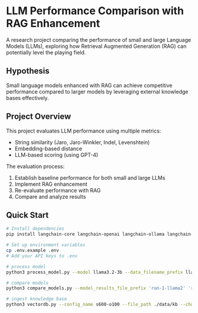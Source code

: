 # LLM Performance Comparison with RAG Enhancement

A research project comparing the performance of small and large Language Models (LLMs), exploring how Retrieval Augmented Generation (RAG) can potentially level the playing field.

## Hypothesis

Small language models enhanced with RAG can achieve competitive performance compared to larger models by leveraging external knowledge bases effectively.

## Project Overview

This project evaluates LLM performance using multiple metrics:
- String similarity (Jaro, Jaro-Winkler, Indel, Levenshtein)
- Embedding-based distance
- LLM-based scoring (using GPT-4)

The evaluation process:
1. Establish baseline performance for both small and large LLMs
2. Implement RAG enhancement
3. Re-evaluate performance with RAG
4. Compare and analyze results

## Quick Start

```bash
# Install dependencies
pip install langchain-core langchain-openai langchain-ollama langchain-pinecone pandas numpy torch python-dotenv

# Set up environment variables
cp .env.example .env
# Add your API keys to .env

# process model
python3 process_model.py --model llama3.2-3b --data_filename_prefix llama32-3b-

# compare models
python3 compare_models.py --model_results_file_prefix 'run-1-llama2' 'run-1-llama32-3b' 'run-1-gpt-4o-mini' --results_filename_prefix results-run-1

# ingest knowledge base
python3 vectordb.py --config_name s600-o100 --file_path ./data/kb --chunk_size 600 --chunk_overlap 100
```
